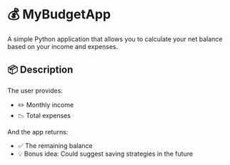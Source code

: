 # 💰 MyBudgetApp

A simple Python application that allows you to calculate your net balance based on your income and expenses.

## 📦 Description

The user provides:
- ✏️ Monthly income  
- 📉 Total expenses  

And the app returns:
- ✅ The remaining balance  
- 💡 Bonus idea: Could suggest saving strategies in the future  
